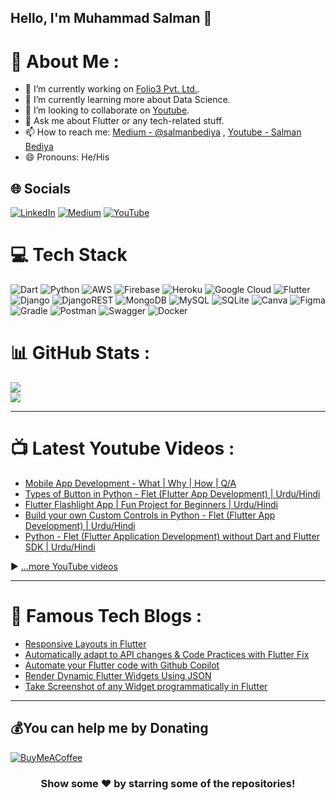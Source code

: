 ## Hello, I'm Muhammad Salman 👋

# 💫 About Me :
- 🔭 I’m currently working on [Folio3 Pvt. Ltd.](https://www.folio3.com/).
- 🌱 I’m currently learning more about Data Science.
- 👯 I’m looking to collaborate on [Youtube](https://youtube.com/channel/UCATx8nc98fm8y2zayfDZz_A).
- 💬 Ask me about Flutter or any tech-related stuff.
- 📫 How to reach me: [Medium - @salmanbediya](https://salmanbediya.medium.com) , [Youtube - Salman Bediya](https://youtube.com/channel/UCATx8nc98fm8y2zayfDZz_A)
- 😄 Pronouns: He/His

## 🌐 Socials
[![LinkedIn](https://img.shields.io/badge/LinkedIn-%230077B5.svg?logo=linkedin&logoColor=white)](https://www.linkedin.com/in/salmanbediya/) [![Medium](https://img.shields.io/badge/Medium-12100E?logo=medium&logoColor=white)](https://salmanbediya.medium.com) [![YouTube](https://img.shields.io/badge/YouTube-%23FF0000.svg?logo=YouTube&logoColor=white)](https://youtube.com/channel/UCATx8nc98fm8y2zayfDZz_A) 

# 💻 Tech Stack
![Dart](https://img.shields.io/badge/dart-%230175C2.svg?style=for-the-badge&logo=dart&logoColor=white) ![Python](https://img.shields.io/badge/python-3670A0?style=for-the-badge&logo=python&logoColor=ffdd54) ![AWS](https://img.shields.io/badge/AWS-%23FF9900.svg?style=for-the-badge&logo=amazon-aws&logoColor=white) ![Firebase](https://img.shields.io/badge/firebase-%23039BE5.svg?style=for-the-badge&logo=firebase) ![Heroku](https://img.shields.io/badge/heroku-%23430098.svg?style=for-the-badge&logo=heroku&logoColor=white) ![Google Cloud](https://img.shields.io/badge/Google%20Cloud-%234285F4.svg?style=for-the-badge&logo=google-cloud&logoColor=white) ![Flutter](https://img.shields.io/badge/Flutter-%2302569B.svg?style=for-the-badge&logo=Flutter&logoColor=white) ![Django](https://img.shields.io/badge/django-%23092E20.svg?style=for-the-badge&logo=django&logoColor=white) ![DjangoREST](https://img.shields.io/badge/DJANGO-REST-ff1709?style=for-the-badge&logo=django&logoColor=white&color=ff1709&labelColor=gray) ![MongoDB](https://img.shields.io/badge/MongoDB-%234ea94b.svg?style=for-the-badge&logo=mongodb&logoColor=white) ![MySQL](https://img.shields.io/badge/mysql-%2300f.svg?style=for-the-badge&logo=mysql&logoColor=white) ![SQLite](https://img.shields.io/badge/sqlite-%2307405e.svg?style=for-the-badge&logo=sqlite&logoColor=white) ![Canva](https://img.shields.io/badge/Canva-%2300C4CC.svg?style=for-the-badge&logo=Canva&logoColor=white) 	![Figma](https://img.shields.io/badge/figma-%23F24E1E.svg?style=for-the-badge&logo=figma&logoColor=white) ![Gradle](https://img.shields.io/badge/Gradle-02303A.svg?style=for-the-badge&logo=Gradle&logoColor=white) ![Postman](https://img.shields.io/badge/Postman-FF6C37?style=for-the-badge&logo=postman&logoColor=white) ![Swagger](https://img.shields.io/badge/-Swagger-%23Clojure?style=for-the-badge&logo=swagger&logoColor=white) ![Docker](https://img.shields.io/badge/docker-%230db7ed.svg?style=for-the-badge&logo=docker&logoColor=white)
# 📊 GitHub Stats :
![](https://github-readme-streak-stats.herokuapp.com/?user=msalman2890&theme=flag-india&hide_border=true)<br/>
![](https://github-readme-stats.vercel.app/api/top-langs/?username=msalman2890&theme=flag-india&hide_border=true&include_all_commits=false&count_private=false&layout=compact)

---
# 📺 Latest Youtube Videos :

<!-- YOUTUBE-VIDEOS-LIST:START -->
- [Mobile App Development - What | Why | How | Q/A](https://www.youtube.com/watch?v=1DUwoX7aH2k)
- [Types of Button in Python - Flet &lpar;Flutter App Development&rpar; | Urdu/Hindi](https://www.youtube.com/watch?v=CMDhEHV_IqQ)
- [Flutter Flashlight App | Fun Project for Beginners | Urdu/Hindi](https://www.youtube.com/watch?v=MJgUstAJKFk)
- [Build your own Custom Controls in Python - Flet &lpar;Flutter App Development&rpar; | Urdu/Hindi](https://www.youtube.com/watch?v=Ji_NaeOjgjk)
- [Python - Flet &lpar;Flutter Application Development&rpar; without Dart and Flutter SDK | Urdu/Hindi](https://www.youtube.com/watch?v=kchyv6679rI)
<!-- YOUTUBE-VIDEOS-LIST:END -->


▶ [...more YouTube videos](https://www.youtube.com/channel/UCATx8nc98fm8y2zayfDZz_A?sub_confirmation=1)

---

# 📝 Famous Tech Blogs :

- [Responsive Layouts in Flutter](https://salmanbediya.medium.com/responsive-layouts-in-flutter-d5f9a51862c)
- [Automatically adapt to API changes & Code Practices with Flutter Fix](https://salmanbediya.medium.com/automatically-adapt-to-api-changes-code-practices-with-flutter-fix-56c22a7a4380)
- [Automate your Flutter code with Github Copilot](https://salmanbediya.medium.com/automate-your-flutter-code-with-github-copilot-3c5178f564a9)
- [Render Dynamic Flutter Widgets Using JSON](https://salmanbediya.medium.com/render-dynamic-flutter-widgets-using-json-f8950e6ccc92)
- [Take Screenshot of any Widget programmatically in Flutter](https://salmanbediya.medium.com/take-screenshot-of-any-widget-programmatically-in-flutter-2bf13e9a048d)

---

  ## 💰You can help me by Donating
  [![BuyMeACoffee](https://img.shields.io/badge/Buy%20Me%20a%20Coffee-ffdd00?style=for-the-badge&logo=buy-me-a-coffee&logoColor=black)](http://buymeacoffee.com/mdsalmanshaikh)
  

<div align="center">

### Show some ❤️ by starring some of the repositories!

</div>
